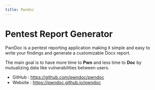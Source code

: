 ```yaml
---
title: Pwndoc
---
```

# Pentest Report Generator

PwnDoc is a pentest reporting application making it simple and easy to write your findings and generate a customizable Docx report.

The main goal is to have more time to **Pwn** and less time to **Doc** by mutualizing data like vulnerabilities between users.

- GitHub : https://github.com/pwndoc/pwndoc
- Website : https://pwndoc.github.io/pwndoc
